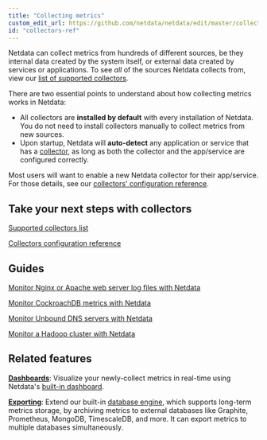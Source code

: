 ```yaml
---
title: "Collecting metrics"
custom_edit_url: https://github.com/netdata/netdata/edit/master/collectors/README.md
id: "collectors-ref"
---
```




Netdata can collect metrics from hundreds of different sources, be they internal data created by the system itself, or
external data created by services or applications. To see _all_ of the sources Netdata collects from, view our [list of
supported collectors](/docs/agent/collectors/collectors).

There are two essential points to understand about how collecting metrics works in Netdata:

-   All collectors are **installed by default** with every installation of Netdata. You do not need to install
    collectors manually to collect metrics from new sources.
-   Upon startup, Netdata will **auto-detect** any application or service that has a
    [collector](/docs/agent/collectors/collectors), as long as both the collector and the app/service are configured correctly.

Most users will want to enable a new Netdata collector for their app/service. For those details, see
our [collectors' configuration reference](/docs/agent/collectors/reference).

## Take your next steps with collectors

[Supported collectors list](/docs/agent/collectors/collectors)

[Collectors configuration reference](/docs/agent/collectors/reference)

## Guides

[Monitor Nginx or Apache web server log files with Netdata](/guides/collect-apache-nginx-web-logs)

[Monitor CockroachDB metrics with Netdata](/guides/monitor-cockroachdb)

[Monitor Unbound DNS servers with Netdata](/guides/collect-unbound-metrics)

[Monitor a Hadoop cluster with Netdata](/guides/monitor-hadoop-cluster)

## Related features

**[Dashboards](/docs/agent/web)**: Visualize your newly-collect metrics in real-time using Netdata's [built-in
dashboard](/docs/agent/web/gui). 

**[Exporting](/docs/agent/exporting)**: Extend our built-in [database engine](/docs/agent/database/engine), which supports
long-term metrics storage, by archiving metrics to external databases like Graphite, Prometheus, MongoDB, TimescaleDB, and more.
It can export metrics to multiple databases simultaneously.


